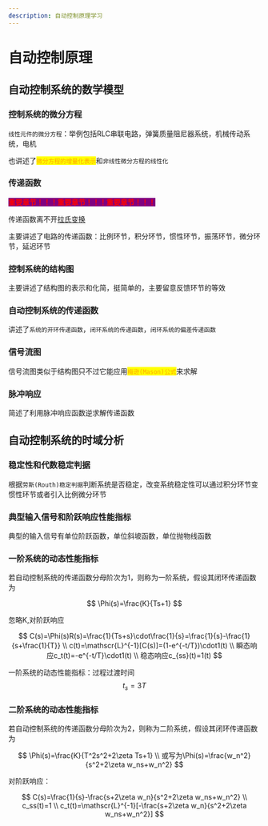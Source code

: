 ```yaml
---
description: 自动控制原理学习
---
```


# 自动控制原理

## 自动控制系统的数学模型

### 控制系统的微分方程

`线性元件的微分方程`：举例包括RLC串联电路，弹簧质量阻尼器系统，机械传动系统，电机

也讲述了<mark style="color:orange;">`微分方程的增量化表示`</mark>和`非线性微分方程的线性化`

### 传递函数

<mark style="color:red;background-color:purple;">**重要章节！！！重要章节！！！重要章节！！！**</mark>

传递函数离不开[拉氏变换](ji-fen-bian-huan.md#la-pu-la-si-bian-huan)

主要讲述了电路的传递函数：比例环节，积分环节，惯性环节，振荡环节，微分环节，延迟环节

### 控制系统的结构图

主要讲述了结构图的表示和化简，挺简单的，主要留意反馈环节的等效

### 自动控制系统的传递函数

讲述了`系统的开环传递函数`，`闭环系统的传递函数`，`闭环系统的偏差传递函数`

### 信号流图

信号流图类似于结构图只不过它能应用<mark style="color:orange;">`梅逊(Mason)公式`</mark>来求解

### 脉冲响应

简述了利用脉冲响应函数逆求解传递函数

## 自动控制系统的时域分析

### 稳定性和代数稳定判据

根据`劳斯(Routh)稳定判据`判断系统是否稳定，改变系统稳定性可以通过积分环节变惯性环节或者引入比例微分环节

### 典型输入信号和阶跃响应性能指标

典型的输入信号有单位阶跃函数，单位斜坡函数，单位抛物线函数

### 一阶系统的动态性能指标

若自动控制系统的传递函数分母阶次为1，则称为一阶系统，假设其闭环传递函数为

$$
\Phi(s)=\frac{K}{Ts+1}
$$

忽略K,对阶跃响应

$$
C(s)=\Phi(s)R(s)=\frac{1}{Ts+s}\cdot\frac{1}{s}=\frac{1}{s}-\frac{1}{s+\frac{1}{T}} \\ c(t)=\mathscr{L}^{-1}[C(s)]=(1-e^{-t/T})\cdot1(t) \\ 瞬态响应c_t(t)=-e^{-t/T}\cdot1(t) \\ 稳态响应c_{ss}(t)=1(t)
$$

​一阶系统的动态性能指标：过程过渡时间$$t_s=3T$$

### 二阶系统的动态性能指标

若自动控制系统的传递函数分母阶次为2，则称为二阶系统，假设其闭环传递函数为

$$
\Phi(s)=\frac{K}{T^2s^2+2\zeta Ts+1} \\ 或写为\Phi(s)=\frac{w_n^2}{s^2+2\zeta w_ns+w_n^2}
$$

​对阶跃响应：

$$
C(s)=\frac{1}{s}-\frac{s+2\zeta w_n}{s^2+2\zeta w_ns+w_n^2} \\ c_ss(t)=1 \\ c_t(t)=\mathscr{L}^{-1}[-\frac{s+2\zeta w_n}{s^2+2\zeta w_ns+w_n^2}]
$$

